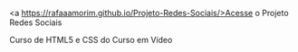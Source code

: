  <a https://rafaaamorim.github.io/Projeto-Redes-Sociais/>Acesse o Projeto Redes Sociais</a>  

 Curso de HTML5 e CSS do Curso em Vídeo
